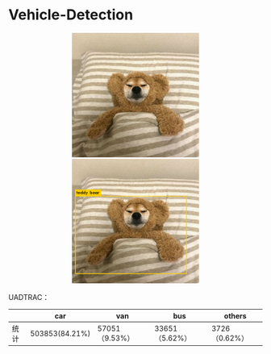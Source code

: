 # Vehicle-Detection

<div align="center">

<img src="https://raw.githubusercontent.com/EternalSaul/Vehicle-Detection/master/img/jk3.jpg" width="50%"/>

<img src="https://raw.githubusercontent.com/EternalSaul/Vehicle-Detection/master/img/predictions.png" width="50%"/>

</div>

UADTRAC：

|      | car            | van            | bus            | others        |
| ---- | -------------- | -------------- | -------------- | ------------- |
| 统计 | 503853(84.21%) | 57051（9.53%） | 33651（5.62%） | 3726（0.62%） |
